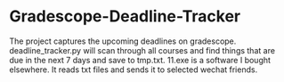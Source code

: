 # Gradescope-Deadline-Tracker

The project captures the upcoming deadlines on gradescope. deadline_tracker.py will scan through all courses and find things that are due in the next 7 days and save to tmp.txt. 11.exe is a software I bought elsewhere. It reads txt files and sends it to selected wechat friends.
